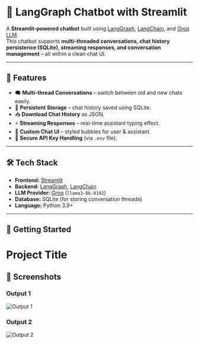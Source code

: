 # 🤖 LangGraph Chatbot with Streamlit

A **Streamlit-powered chatbot** built using [LangGraph](https://github.com/langchain-ai/langgraph), [LangChain](https://www.langchain.com/), and [Groq LLM](https://groq.com/).  
This chatbot supports **multi-threaded conversations, chat history persistence (SQLite), streaming responses, and conversation management** – all within a clean chat UI.

---

## 📌 Features
- 🗨️ **Multi-thread Conversations** – switch between old and new chats easily.
- 💾 **Persistent Storage** – chat history saved using SQLite.
- 📥 **Download Chat History** as JSON.
- ⚡ **Streaming Responses** – real-time assistant typing effect.
- 🎨 **Custom Chat UI** – styled bubbles for user & assistant.
- 🔐 **Secure API Key Handling** (via `.env` file).

---

## 🛠️ Tech Stack
- **Frontend:** [Streamlit](https://streamlit.io/)
- **Backend:** [LangGraph](https://python.langchain.com/docs/langgraph/), [LangChain](https://www.langchain.com/)
- **LLM Provider:** [Groq](https://groq.com/) (`llama3-8b-8192`)
- **Database:** SQLite (for storing conversation threads)
- **Language:** Python 3.9+

---

## 🚀 Getting Started
# Project Title

## 📸 Screenshots

### Output 1
![Output 1](screenshots/output1.png)

### Output 2
![Output 2](screenshots/output2.png)

